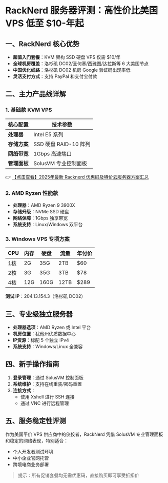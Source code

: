 # RackNerd 服务器评测：高性价比美国 VPS 低至 $10-年起

## 一、RackNerd 核心优势
- **超值入门套餐**：KVM 架构 SSD 硬盘 VPS 仅需 $10/年
- **全球机房覆盖**：洛杉矶 DC02/圣何塞/西雅图/达拉斯等 6 大美国节点
- **中国优化线路**：洛杉矶 DC02 机房 Google 验证码出现率低
- **灵活支付方式**：支持 PayPal 和支付宝付款

## 二、主力产品线详解

### 1. 基础款 KVM VPS
| 核心配置       | 技术参数                     |
|----------------|----------------------------|
| **处理器**     | Intel E5 系列              |
| **存储方案**   | SSD 硬盘 RAID-10 阵列      |
| **网络带宽**   | 1Gbps 高速端口             |
| **管理面板**   | SolusVM 专业控制面板       |

👉 [【点击查看】2025年最新 Racknerd 优惠码及特价云服务器方案汇总](https://bit.ly/Rack_Nerd)

### 2. AMD Ryzen 性能款
- **处理器**：AMD Ryzen 9 3900X
- **存储升级**：NVMe SSD 硬盘
- **网络保障**：1Gbps 独享带宽
- **系统支持**：Linux/Windows 双平台

### 3. Windows VPS 专项方案
| CPU | 内存 | 硬盘 | 流量 | 年付价 |
|-----|------|------|------|--------|
| 1核 | 2G   | 35G  | 2TB  | $60    |
| 2核 | 3G   | 35G  | 3TB  | $78    |
| 4核 | 12G  | 160G | 12TB | $289   |

**测试 IP**：204.13.154.3（洛杉矶 DC02）

## 三、专业级独立服务器
- **处理器选项**：AMD Ryzen 或 Intel 平台
- **机房位置**：犹他州优质数据中心
- **IP资源**：标配 5 个独立 IPv4
- **系统支持**：Windows/Linux 全兼容

## 四、新手操作指南
1. **登录管理**：通过 SolusVM 控制面板
2. **系统维护**：支持在线重装/密码重置
3. **连接方式**：
   - 使用 Xshell 进行 SSH 连接
   - 通过 VNC 进行远程管理

## 五、服务稳定性评测
作为美国平价 VPS 供应商中的佼佼者，RackNerd 凭借 SolusVM 专业管理面板和稳定的网络表现，特别适合：
- 个人开发者测试环境
- 中小企业官网托管
- 跨境电商业务部署

> 提示：所有促销套餐均无需优惠码，直接购买即可享受折扣价